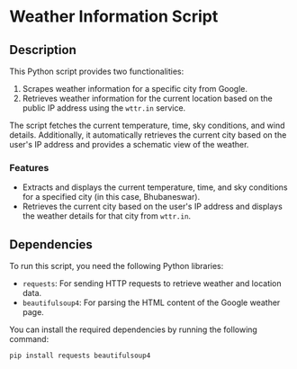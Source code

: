 # Weather Information Script

## Description

This Python script provides two functionalities:
1. Scrapes weather information for a specific city from Google.
2. Retrieves weather information for the current location based on the public IP address using the `wttr.in` service.

The script fetches the current temperature, time, sky conditions, and wind details. Additionally, it automatically retrieves the current city based on the user's IP address and provides a schematic view of the weather.

### Features
- Extracts and displays the current temperature, time, and sky conditions for a specified city (in this case, Bhubaneswar).
- Retrieves the current city based on the user's IP address and displays the weather details for that city from `wttr.in`.

## Dependencies 

To run this script, you need the following Python libraries:
- `requests`: For sending HTTP requests to retrieve weather and location data.
- `beautifulsoup4`: For parsing the HTML content of the Google weather page.

You can install the required dependencies by running the following command:

```bash
pip install requests beautifulsoup4
